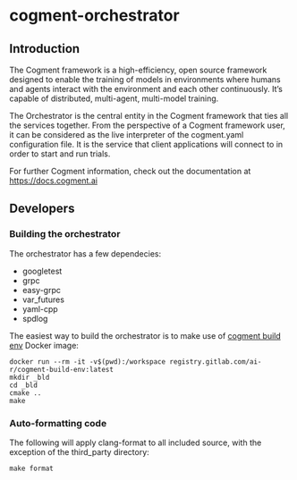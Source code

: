 # cogment-orchestrator

## Introduction

The Cogment framework is a high-efficiency, open source framework designed to enable the training of models in environments where humans and agents interact with the environment and each other continuously. It’s capable of distributed, multi-agent, multi-model training.

The Orchestrator is the central entity in the Cogment framework that ties all the services together. From the perspective of a Cogment framework user, it can be considered as the live interpreter of the cogment.yaml configuration file. It is the service that client applications will connect to in order to start and run trials.

For further Cogment information, check out the documentation at <https://docs.cogment.ai>

## Developers

### Building the orchestrator

The orchestrator has a few dependecies:

* googletest
* grpc
* easy-grpc
* var_futures
* yaml-cpp
* spdlog

The easiest way to build the orchestrator is to make use of [cogment build env](https://gitlab.com/ai-r/cogment-build-env)
Docker image:

```
docker run --rm -it -v$(pwd):/workspace registry.gitlab.com/ai-r/cogment-build-env:latest
mkdir _bld
cd _bld
cmake ..
make
```


### Auto-formatting code

The following will apply clang-format to all included source, with the exception of the third_party directory:

```
make format
```